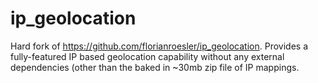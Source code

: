 
# ip_geolocation

Hard fork of https://github.com/florianroesler/ip_geolocation. Provides a fully-featured IP based
geolocation capability without any external dependencies (other than the baked in ~30mb zip file of
IP mappings.
